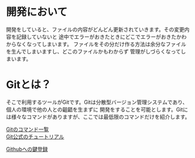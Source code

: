 # 開発において
開発をしていると、ファイルの内容がどんどん更新されていきます。その変更内容を記録していないと
途中でエラーがおきたときにどこでエラーがおきたかわからなくなってしまいます。
ファイルをその分だけ作る方法は余分なファイルを生んでしまいますし、どこのファイルかもわからず
管理がしづらくなってしまいます。

# Gitとは？
そこで利用するツールがGitです。Gitは分散型バージョン管理システムであり、個人の環境で他の人との齟齬を生まずに
開発をすることを可能とします。Gitには様々なコマンドがありますが、ここでは最低限のコマンドだけを紹介します。



[Gitのコマンド一覧](https://git-scm.com/docs)  
[Git公式のチュートリアル](https://git-scm.com/docs/gittutorial)

[Githubへの鍵登録](https://qiita.com/katsukii/items/9fd5bbe822904d7cdd0a)